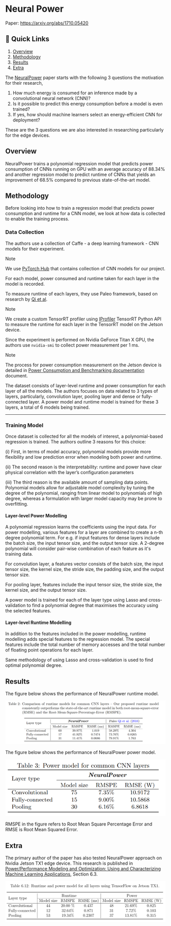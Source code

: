 # Neural Power

Paper: <https://arxiv.org/abs/1710.05420>

## 🔗 Quick Links

1. [Overview](#overview)
2. [Methodology](#methodology)
3. [Results](#results)
4. [Extra](#extra)

The [NeuralPower](<https://arxiv.org/abs/1710.05420>) paper starts with the following 3 questions the motivation for their research,

1. How much energy is consumed for an inference made by a convolutional neural network (CNN)?
2. Is it possible to predict this energy consumption before a model is even trained?
3. If yes, how should machine learners select an energy-efficient CNN for deployment?

These are the 3 questions we are also interested in researching particularly for the edge devices.

## Overview

NeuralPower trains a polynomial regression model that predicts power consumption of CNNs running on GPU with an average accuracy of 88.34% and another regression model to predict runtime of CNNs that yields an improvement of 68.5% compared to previous state-of-the-art model.

## Methodology

Before looking into how to train a regression model that predicts power consumption and runtime for a CNN model, we look at how data is collected to enable the training process.

### Data Collection

The authors use a collection of Caffe - a deep learning framework - CNN models for their experiment.

> [!NOTE]
> We use [PyTorch Hub](https://pytorch.org/hub/) that contains collection of CNN models for our project.

For each model, power consumed and runtime taken for each layer in the model is recorded.

To measure runtime of each layers, they use Paleo framework, based on research by [Qi et al](https://openreview.net/pdf?id=SyVVJ85lg).

> [!NOTE]
> We create a custom TensorRT profiler using [IProfiler](https://docs.nvidia.com/deeplearning/tensorrt/api/python_api/infer/Core/Profiler.html#tensorrt.IProfiler) TensorRT Python API to measure the runtime for each layer in the TensorRT model on the Jetson device.

Since the experiment is performed on Nvidia GeForce Titan X GPU, the authors use `nvidia-smi` to collect power measurement per 1 ms.

> [!NOTE]
> The process for power consumption measurement on the Jetson device is detailed in [Power Consumption and Benchmarking documentation](../jetson/power_logging/docs/Power_consumption.md) document.

The dataset consists of layer-level runtime and power consumption for each layer of all the models. The authors focuses on data related to 3 types of layers, particularly, convolution layer, pooling layer and dense or fully-connected layer. A power model and runtime model is trained for these 3 layers, a total of 6 models being trained.

---

### Training Model

Once dataset is collected for all the models of interest, a polynomial-based regression is trained. The authors outline 3 reasons for this choice:

(i) First, in terms of model accuracy, polynomial models provide more flexibility and low prediction error when modeling both power and runtime.

(ii) The second reason is the interpretability: runtime and power have clear physical correlation with the layer’s configuration parameters

(iii) The third reason is the available amount of sampling data points. Polynomial models allow for adjustable model complexity by tuning the degree of the polynomial, ranging from linear model to polynomials of high degree, whereas a formulation with larger model capacity may be prone to overfitting.

#### Layer-level Power Modelling

A polynomial regression learns the coefficients using the input data. For power modelling, various features for a layer are combined to create a n-th degree polynomial term. For e.g. if input features for dense layers  include the batch size, the input tensor size, and the output tensor size. A 2-degree polynomial will consider pair-wise combination of each feature as it's training data.

For convolution layer, a features vector consists of the batch size, the input tensor size, the kernel size, the stride size, the padding size, and the output tensor size.

For pooling layer, features include the input tensor size, the stride size, the kernel size, and the output
tensor size.

A power model is trained for each of the layer type using Lasso and cross-validation to find a polynomial degree that maximises the accuracy using the selected features.

#### Layer-level Runtime Modelling

In addition to the features included in the power modelling, runtime modelling adds special features to the regression model. The special features include the total number of memory accesses and the total number of
floating point operations for each layer.

Same methodology of using  Lasso and cross-validation is used to find optimal polynomial degree.

## Results

The figure below shows the performance of NeuralPower runtime model.

![runtime](../assets/runtime_neuralpower.png)

The figure below shows the performance of NeuralPower power model.

![power](../assets/power_neuralpower.png)

RMSPE in the figure refers to Root Mean Square Percentage Error and RMSE is Root Mean Squared Error.

## Extra

The primary author of the paper has also tested NeuralPower approach on Nvidia Jetson TX1 edge device. This research is published in [Power/Performance Modeling and Optimization: Using and Characterizing Machine Learning Applications](https://kilthub.cmu.edu/articles/Power_Performance_Modeling_and_Optimization_Using_and_Characterizing_Machine_Learning_Applications/7212224), Section 6.3.

![Results](../assets/jetson_tx1_neuralpower.png)
